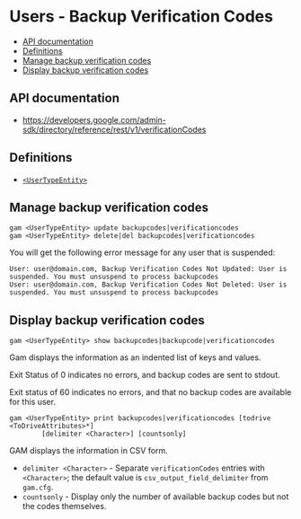 # Users - Backup Verification Codes
- [API documentation](#api-documentation)
- [Definitions](#definitions)
- [Manage backup verification codes](#manage-backup-verification-codes)
- [Display backup verification codes](#display-backup-verification-codes)

## API documentation
* https://developers.google.com/admin-sdk/directory/reference/rest/v1/verificationCodes

## Definitions
* [`<UserTypeEntity>`](Collections-of-Users)

## Manage backup verification codes
```
gam <UserTypeEntity> update backupcodes|verificationcodes
gam <UserTypeEntity> delete|del backupcodes|verificationcodes
```
You will get the following error message for any user that is suspended:
```
User: user@domain.com, Backup Verification Codes Not Updated: User is suspended. You must unsuspend to process backupcodes
User: user@domain.com, Backup Verification Codes Not Deleted: User is suspended. You must unsuspend to process backupcodes
```
## Display backup verification codes
```
gam <UserTypeEntity> show backupcodes|backupcode|verificationcodes

```
Gam displays the information as an indented list of keys and values.

Exit Status of 0 indicates no errors, and backup codes are sent to stdout.

Exit status of 60 indicates no errors, and that no backup codes are available for this user.
```
gam <UserTypeEntity> print backupcodes|verificationcodes [todrive <ToDriveAttributes>*]
        [delimiter <Character>] [countsonly]
```
GAM displays the information in CSV form.

* `delimiter <Character>` - Separate `verificationCodes` entries with `<Character>`; the default value is `csv_output_field_delimiter` from `gam.cfg`.
* `countsonly` - Display only the number of available backup codes but not the codes themselves.
